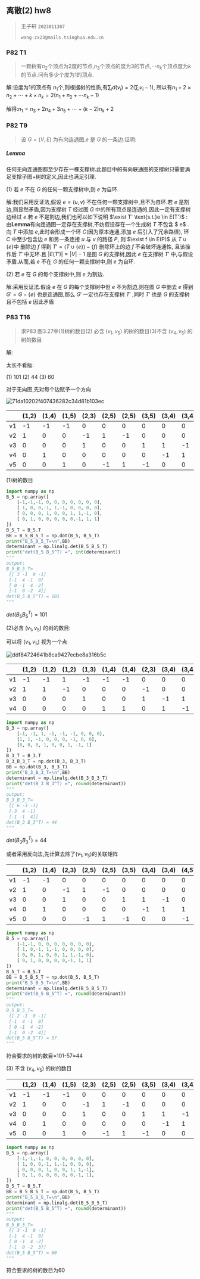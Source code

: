 ## 离散(2) hw8

> 王子轩 `2023011307`
>
> `wang-zx23@mails.tsinghua.edu.cn`

### P82 T1

> 一颗树有$n_2$个顶点为2度的节点,$n_3$个顶点的度为3的节点,$\cdots n_k$个顶点度为$k$的节点.问有多少个度为1的顶点.

解:设度为1的顶点有 $n_1$个,则根据树的性质,有$\sum_{i}d(v_i) = 2(\sum_{i}v_i - 1)$, 所以有$n_1 + 2\times n_2 + \cdots + k\times n_k = 2(n_1 + n_2 + \cdots n_k -1)$

解得:$n_1 = n_3 + 2n_4 + 3n_5 + \cdots + (k -2)n_k + 2$

### P82 T9

> 设 $G=(V,E)$ 为有向连通图,$e$ 是 $G$ 的一条边.证明:

##### Lemma

任何无向连通图都至少存在一棵支撑树.此题目中的有向联通图的支撑树只需要满足支撑子图+树的定义,因此也满足引理.

(1) 若 $e$ 不在 $G$ 的任何一颗支撑树中,则 $e$ 为自环. 

解:我们采用反证法,假设 $e = (u, v)$ 不在任何一颗支撑树中,且不为自环.若 $e$ 是割边,则显然矛盾,因为支撑树 $T$ 经过图 $G$ 中的所有顶点是连通的,因此一定有支撑树边经过 $e$.若 $e$ 不是割边,我们也可以如下说明 $\exist T'  \text{s.t.}e \in E(T')$ : 由**Lemma**有向连通图一定存在支撑树,不妨假设存在一个生成树 $T$  不包含 $ e$ .向 $T$ 中添加 $e$,此时会形成一个环 $C$(因为原本连通,添加 $e$ 后引入了冗余路径), 环 $C$ 中至少包含边 $e$ 和另一条连接 $u$ 与 $v$  的路径 $P$, 则 $\exist f \in E(P)$ 从 $T \cup \{e\}$中 删除边 $f$ 得到 $T' = (T \cup \{e\}) - \{f\}$ 删除环上的边 $f$ 不会破坏连通性, 且该操作后 $T'$ 中无环.且 $|E(T')| = |V|- 1$ 是图 $G$ 的支撑树,因此 $e$ 在支撑树 $T'$ 中,与假设矛盾.从而,若 $e$ 不在 $G$ 的任何一颗支撑树中,则 $e$ 为自环.

(2) 若 $e$ 在 $G$ 的每个支撑树中,则 $e$ 为割边.

解:采用反证法.假设 $e$ 在 $G$ 的每个支撑树中但 $e$ 不为割边,则在图 $G$ 中删去 $e$ 得到 $G' = G - \{e\}$ 也是连通图,那么 $G'$ 一定也存在支撑树 $T'$ ,同时 $T'$ 也是 $G$ 的支撑树且不包括 $e$ 因此矛盾

### P83 T16

> 求P83 图3.27中(1)树的数目(2) 必含 $(v_1, v_5)$ 的树的数目(3)不含 $(v_4, v_5)$ 的树的数目

解:

太长不看版:

(1) 101 (2) 44 (3) 60

对于无向图,先对每个边赋予一个方向

![71da10202f407436282c34d81b103ec](assets/71da10202f407436282c34d81b103ec.jpg)

|      | (1,2) | (1,4) | (1,5) | (2,3) | (2,5) | (2,5) | (3,5) | (3,4) | (3,4) | (4,5) |
| ---- | ----- | ----- | ----- | ----- | ----- | ----- | ----- | ----- | ----- | ------- |
| v1   | -1    | -1    | -1    | 0     | 0     | 0     | 0     | 0     | 0     | 0       |
| v2   | 1     | 0     | 0     | -1    | 1     | -1    | 0     | 0     | 0     | 0       |
| v3   | 0     | 0     | 0     | 1     | 0     | 0     | 1     | 1     | -1    | 0       |
| v4   | 0     | 1     | 0     | 0     | 0     | 0     | 0     | -1    | 1     | 1       |
| v5   | 0     | 0     | 1     | 0     | -1    | 1     | -1    | 0     | 0     | -1      |

(1)树的数目

```python
import numpy as np
B_5 = np.array([
    [-1,-1,-1, 0, 0, 0, 0, 0, 0, 0],
    [ 1, 0, 0,-1, 1,-1, 0, 0, 0, 0],
    [ 0, 0, 0, 1, 0, 0, 1, 1,-1, 0],
    [ 0, 1, 0, 0, 0, 0, 0,-1, 1, 1]
])
B_5_T = B_5.T
BB = B_5_B_5_T = np.dot(B_5, B_5_T)
print("B_5_B_5_T=\n",BB)
determinant = np.linalg.det(B_5_B_5_T)
print("det(B_5 B_5^T) =", int(determinant))
"""
output:
B_5_B_5_T=
 [[ 3 -1  0 -1]
 [-1  4 -1  0]
 [ 0 -1  4 -2]
 [-1  0 -2  4]]
det(B_5 B_5^T) = 101
"""
```

$det(B_5B_5^T)=101$ 

(2)必含 $(v_1, v_5)$ 的树的数目:

可以将 $(v_1,v_5)$ 视为一个点

![ddf84724641b8ca9427ecbe8a316b5c](assets/ddf84724641b8ca9427ecbe8a316b5c.jpg)

|      | (1,2) | (1,2) | (1,2) | (1,3) | (1,4) | (1,4) | (2,3) | (3,4) | (3,4) |
| ---- | ----- | ----- | ----- | ----- | ----- | ----- | ----- | ----- | ----- |
| v1   | -1    | -1    | 1     | -1    | -1    | -1    | 0     | 0     | 0     |
| v2   | 1     | 1     | -1    | 0     | 0     | 0     | -1    | 0     | 0     |
| v3   | 0     | 0     | 0     | 1     | 0     | 0     | 1     | -1    | 1     |
| v4   | 0     | 0     | 0     | 0     | 1     | 1     | 0     | 1     | -1    |

```python
import numpy as np
B_3 = np.array([
    [-1, -1, 1, -1, -1, -1, 0, 0, 0],
    [1, 1, -1, 0, 0, 0, -1, 0, 0],
    [0, 0, 0, 1, 0, 0, 1, -1, 1]
])
B_3_T = B_3.T
B_3_B_3_T = np.dot(B_3, B_3_T)
BB = np.dot(B_3, B_3_T)
print("B_3_B_3_T=\n",BB)
determinant = np.linalg.det(B_3_B_3_T)
print("det(B_3 B_3^T) =", round(determinant))
"""
output:
B_3_B_3_T=
 [[ 6 -3 -1]
 [-3  4 -1]
 [-1 -1  4]]
det(B_3 B_3^T) = 44
"""
```

$det(B_3B_3^T) = 44$

或者采用反向法,先计算去除了$(v_1,v_5)$的关联矩阵

|      | (1,2) | (1,4) | (2,3) | (2,5) | (2,5) | (3,5) | (3,4) | (3,4) | (4,5) |
| ---- | ----- | ----- | ----- | ----- | ----- | ----- | ----- | ----- | ----- |
| v1   | -1    | -1    | 0     | 0     | 0     | 0     | 0     | 0     | 0     |
| v2   | 1     | 0     | -1    | 1     | -1    | 0     | 0     | 0     | 0     |
| v3   | 0     | 0     | 1     | 0     | 0     | 1     | 1     | -1    | 0     |
| v4   | 0     | 1     | 0     | 0     | 0     | 0     | -1    | 1     | 1     |
| v5   | 0     | 0     | 0     | -1    | 1     | -1    | 0     | 0     | -1    |

```python
import numpy as np
B_5 = np.array([
    [-1,-1, 0, 0, 0, 0, 0, 0, 0],
    [ 1, 0,-1, 1,-1, 0, 0, 0, 0],
    [ 0, 0, 1, 0, 0, 1, 1,-1, 0],
    [ 0, 1, 0, 0, 0, 0,-1, 1, 1]
])
B_5_T = B_5.T
BB = B_5_B_5_T = np.dot(B_5, B_5_T)
print("B_5_B_5_T=\n",BB)
determinant = np.linalg.det(B_5_B_5_T)
print("det(B_5 B_5^T) =", round(determinant))
"""
output:
B_5_B_5_T=
 [[ 2 -1  0 -1]
 [-1  4 -1  0]
 [ 0 -1  4 -2]
 [-1  0 -2  4]]
det(B_5 B_5^T) = 57
"""
```

符合要求的树的数目=101-57=44

(3) 不含 $(v_4, v_5)$ 的树的数目

|      | (1,2) | (1,4) | (1,5) | (2,3) | (2,5) | (2,5) | (3,5) | (3,4) | (3,4) |
| ---- | ----- | ----- | ----- | ----- | ----- | ----- | ----- | ----- | ----- |
| v1   | -1    | -1    | -1    | 0     | 0     | 0     | 0     | 0     | 0     |
| v2   | 1     | 0     | 0     | -1    | 1     | -1    | 0     | 0     | 0     |
| v3   | 0     | 0     | 0     | 1     | 0     | 0     | 1     | 1     | -1    |
| v4   | 0     | 1     | 0     | 0     | 0     | 0     | 0     | -1    | 1     |
| v5   | 0     | 0     | 1     | 0     | -1    | 1     | -1    | 0     | 0     |

```python
import numpy as np
B_5 = np.array([
    [-1,-1,-1, 0, 0, 0, 0, 0, 0],
    [ 1, 0, 0,-1, 1,-1, 0, 0, 0],
    [ 0, 0, 0, 1, 0, 0, 1, 1,-1],
    [ 0, 1, 0, 0, 0, 0, 0,-1, 1],
])
B_5_T = B_5.T
BB = B_5_B_5_T = np.dot(B_5, B_5_T)
print("B_5_B_5_T=\n",BB)
determinant = np.linalg.det(B_5_B_5_T)
print("det(B_5 B_5^T) =", round(determinant))
"""
output:
B_5_B_5_T=
 [[ 3 -1  0 -1]
 [-1  4 -1  0]
 [ 0 -1  4 -2]
 [-1  0 -2  3]]
det(B_5 B_5^T) = 60
"""
```

符合要求的树的数目为60
